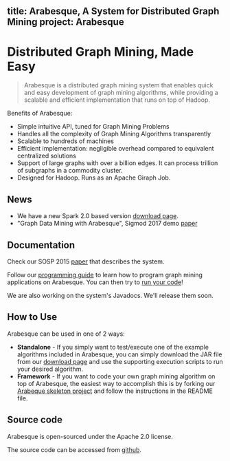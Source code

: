 title: Arabesque, A System for Distributed Graph Mining
project: Arabesque
---
# Distributed Graph Mining, Made Easy
>Arabesque is a distributed graph mining system that enables quick and easy development of graph mining algorithms, while providing a scalable and efficient implementation that runs on top of Hadoop.

Benefits of Arabesque:
- Simple intuitive API, tuned for Graph Mining Problems
- Handles all the complexity of Graph Mining Algorithms transparently
- Scalable to hundreds of machines
- Efficient implementation: negligible overhead compared to equivalent centralized solutions
- Support of large graphs with over a billion edges. It can process trillion of subgraphs in a commodity cluster.
- Designed for Hadoop. Runs as an Apache Giraph Job.
 
## News
- We have a new Spark 2.0 based version [download page](download.html).
- "Graph Data Mining with Arabesque", Sigmod 2017 demo [paper](down/smde47a-husseinA.pdf)

## Documentation

Check our SOSP 2015 [paper](http://sigops.org/sosp/sosp15/current/2015-Monterey/printable/093-teixeira.pdf) that describes the system.

Follow our [programming guide](user_guide.html) to learn how to program graph mining applications on Arabesque. You can then try to [run your code](how_run.html)!

We are also working on the system's Javadocs. We'll release them soon.

## How to Use
Arabesque can be used in one of 2 ways:
* **Standalone** - If you simply want to test/execute one of the example algorithms included in Arabesque, you can simply download the JAR file from our [download page](download.html) and use the supporting execution scripts to run your desired algorithm.
* **Framework** - If you want to code your own graph mining algorithm on top of Arabesque, the easiest way to accomplish this is by forking our [Arabeque skeleton project](https://github.com/Qatar-Computing-Research-Institute/Arabesque-Skeleton) and follow the instructions in the README file.

## Source code
Arabesque is open-sourced under the Apache 2.0 license.

The source code can be accessed from [github](https://github.com/Qatar-Computing-Research-Institute/Arabesque).
